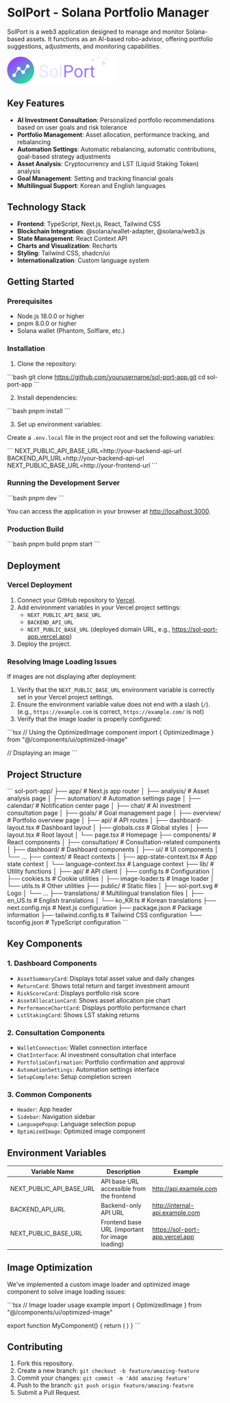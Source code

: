 # SolPort - Solana Portfolio Manager

SolPort is a web3 application designed to manage and monitor Solana-based assets. It functions as an AI-based robo-advisor, offering portfolio suggestions, adjustments, and monitoring capabilities.

![SolPort Logo](/public/sol-port.svg)

## Key Features

- **AI Investment Consultation**: Personalized portfolio recommendations based on user goals and risk tolerance
- **Portfolio Management**: Asset allocation, performance tracking, and rebalancing
- **Automation Settings**: Automatic rebalancing, automatic contributions, goal-based strategy adjustments
- **Asset Analysis**: Cryptocurrency and LST (Liquid Staking Token) analysis
- **Goal Management**: Setting and tracking financial goals
- **Multilingual Support**: Korean and English languages

## Technology Stack

- **Frontend**: TypeScript, Next.js, React, Tailwind CSS
- **Blockchain Integration**: @solana/wallet-adapter, @solana/web3.js
- **State Management**: React Context API
- **Charts and Visualization**: Recharts
- **Styling**: Tailwind CSS, shadcn/ui
- **Internationalization**: Custom language system

## Getting Started

### Prerequisites

- Node.js 18.0.0 or higher
- pnpm 8.0.0 or higher
- Solana wallet (Phantom, Solflare, etc.)

### Installation

1. Clone the repository:

\`\`\`bash
git clone https://github.com/yourusername/sol-port-app.git
cd sol-port-app
\`\`\`

2. Install dependencies:

\`\`\`bash
pnpm install
\`\`\`

3. Set up environment variables:

Create a `.env.local` file in the project root and set the following variables:

\`\`\`
NEXT_PUBLIC_API_BASE_URL=http://your-backend-api-url
BACKEND_API_URL=http://your-backend-api-url
NEXT_PUBLIC_BASE_URL=http://your-frontend-url
\`\`\`

### Running the Development Server

\`\`\`bash
pnpm dev
\`\`\`

You can access the application in your browser at [http://localhost:3000](http://localhost:3000).

### Production Build

\`\`\`bash
pnpm build
pnpm start
\`\`\`

## Deployment

### Vercel Deployment

1. Connect your GitHub repository to [Vercel](https://vercel.com).
2. Add environment variables in your Vercel project settings:
   - `NEXT_PUBLIC_API_BASE_URL`
   - `BACKEND_API_URL`
   - `NEXT_PUBLIC_BASE_URL` (deployed domain URL, e.g., https://sol-port-app.vercel.app)
3. Deploy the project.

### Resolving Image Loading Issues

If images are not displaying after deployment:

1. Verify that the `NEXT_PUBLIC_BASE_URL` environment variable is correctly set in your Vercel project settings.
2. Ensure the environment variable value does not end with a slash (`/`). (e.g., `https://example.com` is correct, `https://example.com/` is not)
3. Verify that the image loader is properly configured:

\`\`\`tsx
// Using the OptimizedImage component
import { OptimizedImage } from "@/components/ui/optimized-image"

// Displaying an image
<OptimizedImage
  src="/path/to/image.png"
  alt="Image description"
  width={100}
  height={100}
/>
\`\`\`

## Project Structure

\`\`\`
sol-port-app/
├── app/ # Next.js app router
│ ├── analysis/ # Asset analysis page
│ ├── automation/ # Automation settings page
│ ├── calendar/ # Notification center page
│ ├── chat/ # AI investment consultation page
│ ├── goals/ # Goal management page
│ ├── overview/ # Portfolio overview page
│ ├── api/ # API routes
│ ├── dashboard-layout.tsx # Dashboard layout
│ ├── globals.css # Global styles
│ ├── layout.tsx # Root layout
│ └── page.tsx # Homepage
├── components/ # React components
│ ├── consultation/ # Consultation-related components
│ ├── dashboard/ # Dashboard components
│ ├── ui/ # UI components
│ └── ...
├── context/ # React contexts
│ ├── app-state-context.tsx # App state context
│ └── language-context.tsx # Language context
├── lib/ # Utility functions
│ ├── api/ # API client
│ ├── config.ts # Configuration
│ ├── cookies.ts # Cookie utilities
│ ├── image-loader.ts # Image loader
│ └── utils.ts # Other utilities
├── public/ # Static files
│ ├── sol-port.svg # Logo
│ └── ...
├── translations/ # Multilingual translation files
│ ├── en_US.ts # English translations
│ └── ko_KR.ts # Korean translations
├── next.config.mjs # Next.js configuration
├── package.json # Package information
├── tailwind.config.ts # Tailwind CSS configuration
└── tsconfig.json # TypeScript configuration
\`\`\`

## Key Components

### 1. Dashboard Components

- `AssetSummaryCard`: Displays total asset value and daily changes
- `ReturnCard`: Shows total return and target investment amount
- `RiskScoreCard`: Displays portfolio risk score
- `AssetAllocationCard`: Shows asset allocation pie chart
- `PerformanceChartCard`: Displays portfolio performance chart
- `LstStakingCard`: Shows LST staking returns

### 2. Consultation Components

- `WalletConnection`: Wallet connection interface
- `ChatInterface`: AI investment consultation chat interface
- `PortfolioConfirmation`: Portfolio confirmation and approval
- `AutomationSettings`: Automation settings interface
- `SetupComplete`: Setup completion screen

### 3. Common Components

- `Header`: App header
- `Sidebar`: Navigation sidebar
- `LanguagePopup`: Language selection popup
- `OptimizedImage`: Optimized image component

## Environment Variables

| Variable Name            | Description                                     | Example                         |
| ------------------------ | ----------------------------------------------- | ------------------------------- |
| NEXT_PUBLIC_API_BASE_URL | API base URL accessible from the frontend       | http://api.example.com          |
| BACKEND_API_URL          | Backend-only API URL                            | http://internal-api.example.com |
| NEXT_PUBLIC_BASE_URL     | Frontend base URL (important for image loading) | https://sol-port-app.vercel.app |

## Image Optimization

We've implemented a custom image loader and optimized image component to solve image loading issues:

\`\`\`tsx
// Image loader usage example
import { OptimizedImage } from "@/components/ui/optimized-image"

export function MyComponent() {
return (
<OptimizedImage
      src="/path/to/image.png"
      alt="Image description"
      width={100}
      height={100}
      fallbackText="Image not found"
    />
)
}
\`\`\`

## Contributing

1. Fork this repository.
2. Create a new branch: `git checkout -b feature/amazing-feature`
3. Commit your changes: `git commit -m 'Add amazing feature'`
4. Push to the branch: `git push origin feature/amazing-feature`
5. Submit a Pull Request.
